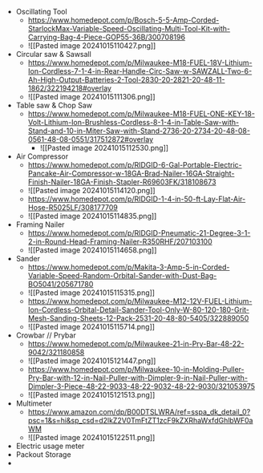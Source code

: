 - Oscillating Tool 
	- https://www.homedepot.com/p/Bosch-5-5-Amp-Corded-StarlockMax-Variable-Speed-Oscillating-Multi-Tool-Kit-with-Carrying-Bag-4-Piece-GOP55-36B/300708196 
	- ![[Pasted image 20241015110427.png]]
- Circular saw & Sawsall
	- https://www.homedepot.com/p/Milwaukee-M18-FUEL-18V-Lithium-Ion-Cordless-7-1-4-in-Rear-Handle-Circ-Saw-w-SAWZALL-Two-6-Ah-High-Output-Batteries-2-Tool-2830-20-2821-20-48-11-1862/322194218#overlay
	- ![[Pasted image 20241015111306.png]]
- Table saw & Chop Saw
	- https://www.homedepot.com/p/Milwaukee-M18-FUEL-ONE-KEY-18-Volt-Lithium-Ion-Brushless-Cordless-8-1-4-in-Table-Saw-with-Stand-and-10-in-Miter-Saw-with-Stand-2736-20-2734-20-48-08-0561-48-08-0551/317512872#overlay
		- ![[Pasted image 20241015112530.png]]
- Air Compressor
	- https://www.homedepot.com/p/RIDGID-6-Gal-Portable-Electric-Pancake-Air-Compressor-w-18GA-Brad-Nailer-16GA-Straight-Finish-Nailer-18GA-Finish-Stapler-R69603FK/318108673
	- ![[Pasted image 20241015114120.png]]
	- https://www.homedepot.com/p/RIDGID-1-4-in-50-ft-Lay-Flat-Air-Hose-R5025LF/308177709
	- ![[Pasted image 20241015114835.png]]
- Framing Nailer
	- https://www.homedepot.com/p/RIDGID-Pneumatic-21-Degree-3-1-2-in-Round-Head-Framing-Nailer-R350RHF/207103100
	- ![[Pasted image 20241015114658.png]]
- Sander
	- https://www.homedepot.com/p/Makita-3-Amp-5-in-Corded-Variable-Speed-Random-Orbital-Sander-with-Dust-Bag-BO5041/205671780
	- ![[Pasted image 20241015115315.png]]
	- https://www.homedepot.com/p/Milwaukee-M12-12V-FUEL-Lithium-Ion-Cordless-Orbital-Detail-Sander-Tool-Only-W-80-120-180-Grit-Mesh-Sanding-Sheets-12-Pack-2531-20-48-80-5405/322889050
	- ![[Pasted image 20241015115714.png]]
- Crowbar // Prybar
	- https://www.homedepot.com/p/Milwaukee-21-in-Pry-Bar-48-22-9042/321180858
	- ![[Pasted image 20241015121447.png]]
	- https://www.homedepot.com/p/Milwaukee-10-in-Molding-Puller-Pry-Bar-with-12-in-Nail-Puller-with-Dimpler-9-in-Nail-Puller-with-Dimpler-3-Piece-48-22-9033-48-22-9032-48-22-9030/321053975
	- ![[Pasted image 20241015121513.png]]
- Multimeter
	- https://www.amazon.com/dp/B00DTSLWRA/ref=sspa_dk_detail_0?psc=1&s=hi&sp_csd=d2lkZ2V0TmFtZT1zcF9kZXRhaWxfdGhlbWF0aWM
	- ![[Pasted image 20241015122511.png]]
- Electric usage meter
- Packout Storage
- 
 